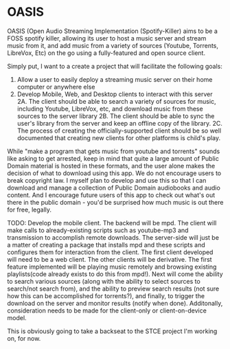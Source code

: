 # OASIS
OASIS (Open Audio Streaming Implementation (Spotify-Killer) aims to be a FOSS spotify killer, allowing its user to host a music server and stream music from it, and add music from a variety of sources (Youtube, Torrents, LibreVox, Etc) on the go using a fully-featured and open source client.


Simply put, I want to a create a project that will facilitate the following goals:

1.  Allow a user to easily deploy a streaming music server on their home computer or anywhere else
2.  Develop Mobile, Web, and Desktop clients to interact with this server
  2A.  The client should be able to search a variety of sources for music, including Youtube, LibreVox, etc, and download music from these sources to the server library
  2B.  The client should be able to sync the user's library from the server and keep an offline copy of the library.
  2C.  The process of creating the officially-supported client should be so well documented that creating new clients for other platforms is child's play.  
  
  
  
While "make a program that gets music from youtube and torrents" sounds like asking to get arrested, keep in mind that quite a large amount of Public Domain material is hosted in these formats, and the user alone makes the decision of what to download using this app.  We do not encourage users to break copyright law.  I myself plan to develop and use this so that I can download and manage a collection of Public Domain audiobooks and audio content.  And I encourage future users of this app to check out what's out there in the public domain - you'd be surprised how much music is out there for free, legally.  


TODO:   Develop the mobile client.  The backend will be mpd.  The client will make calls to already-existing scripts such as youtube-mp3 and transmission to accomplish remote downloads.  The server-side will just be a matter of creating a package that installs mpd and these scripts and configures them for interaction from the client.  The first client developed will need to be a web client.  The other clients will be derivative.  The first feature implemented will be playing music remotely and browsing existing playlists(code already exists to do this from mpd!).  Next will come the ability to search various sources (along with the ability to select sources to search/not search from), and the ability to preview search results (not sure how this can be accomplished for torrents?), and finally, to trigger the download on the server and monitor results (notify when done).  Additonally, consideration needs to be made for the client-only or client-on-device model.  

This is obviously going to take a backseat to the STCE project I'm working on, for now.  
